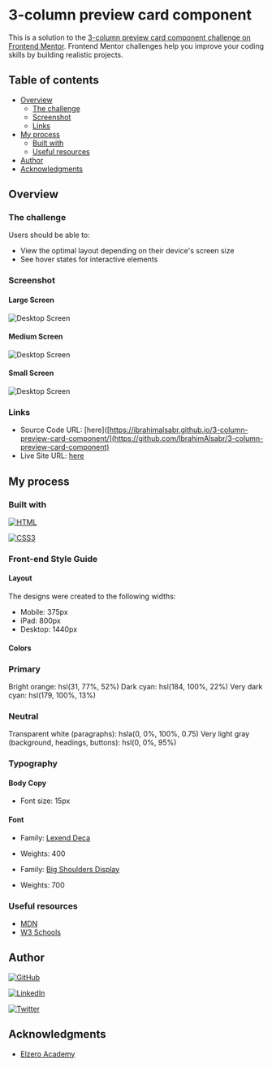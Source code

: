 
# 3-column preview card component 

This is a solution to the [3-column preview card component challenge on Frontend Mentor](https://www.frontendmentor.io/challenges/3column-preview-card-component-pH92eAR2-). 
Frontend Mentor challenges help you improve your coding skills by building realistic projects.

## Table of contents

- [Overview](#overview)
  - [The challenge](#the-challenge)
  - [Screenshot](#screenshot)
  - [Links](#links)
- [My process](#my-process)
  - [Built with](#built-with)
  - [Useful resources](#useful-resources)
- [Author](#author)
- [Acknowledgments](#acknowledgments)

## Overview

### The challenge

Users should be able to:

- View the optimal layout depending on their device's screen size
- See hover states for interactive elements

### Screenshot
#### Large Screen 
![Desktop Screen](https://github.com/IbrahimAlsabr/3-column-preview-card-component/blob/68f954c0114cb4dd3cc7c84b775c64d66013c1e9/design/desktop.jpg?raw=true "Desktop Screen")

#### Medium Screen
![Desktop Screen](https://github.com/IbrahimAlsabr/3-column-preview-card-component/blob/68f954c0114cb4dd3cc7c84b775c64d66013c1e9/design/meduim-screen.jpg?raw=true "Desktop Screen")

#### Small Screen
![Desktop Screen](https://github.com/IbrahimAlsabr/3-column-preview-card-component/blob/68f954c0114cb4dd3cc7c84b775c64d66013c1e9/design/mobile-design.jpg?raw=true "Desktop Screen")

### Links

- Source Code URL: [here]([https://ibrahimalsabr.github.io/3-column-preview-card-component/](https://github.com/IbrahimAlsabr/3-column-preview-card-component)
- Live Site URL: [here](https://ibrahimalsabr.github.io/3-column-preview-card-component/)

## My process

### Built with


[![HTML](https://img.shields.io/badge/HTML5-E34F26?style=for-the-badge&logo=html5&logoColor=white)](https://developer.mozilla.org/fr/) 

[![CSS3](https://img.shields.io/badge/CSS3-1572B6?style=for-the-badge&logo=css3&logoColor=white)](https://developer.mozilla.org/fr/docs/Web/CSS)

### Front-end Style Guide

#### Layout

The designs were created to the following widths:

- Mobile: 375px
- iPad: 800px
- Desktop: 1440px

#### Colors

### Primary

Bright orange: hsl(31, 77%, 52%)
Dark cyan: hsl(184, 100%, 22%)
Very dark cyan: hsl(179, 100%, 13%)

### Neutral

Transparent white (paragraphs): hsla(0, 0%, 100%, 0.75)
Very light gray (background, headings, buttons): hsl(0, 0%, 95%)

### Typography

#### Body Copy

- Font size: 15px

#### Font

- Family: [Lexend Deca](https://fonts.google.com/specimen/Lexend+Deca)
- Weights: 400

- Family: [Big Shoulders Display](https://fonts.google.com/specimen/Big+Shoulders+Display)
- Weights: 700

### Useful resources
- [MDN](https://developer.mozilla.org/en-US/docs/Web/HTML/Element) 
- [W3 Schools](https://www.w3schools.com/TAGS/default.ASP) 

## Author

[![GitHub](https://img.shields.io/badge/GitHub-100000?style=for-the-badge&logo=github&logoColor=white)](https://github.com/IbrahimAlsabr)

[![LinkedIn](https://img.shields.io/badge/LinkedIn-0077B5?style=for-the-badge&logo=linkedin&logoColor=white)](https://www.linkedin.com/in/ibrahim-alsabr-188939231/)

[![Twitter](https://img.shields.io/badge/Twitter-1DA1F2?style=for-the-badge&logo=twitter&logoColor=white)](https://twitter.com/home?lang=fr)


## Acknowledgments

* [Elzero Academy](https://elzero.org/)
